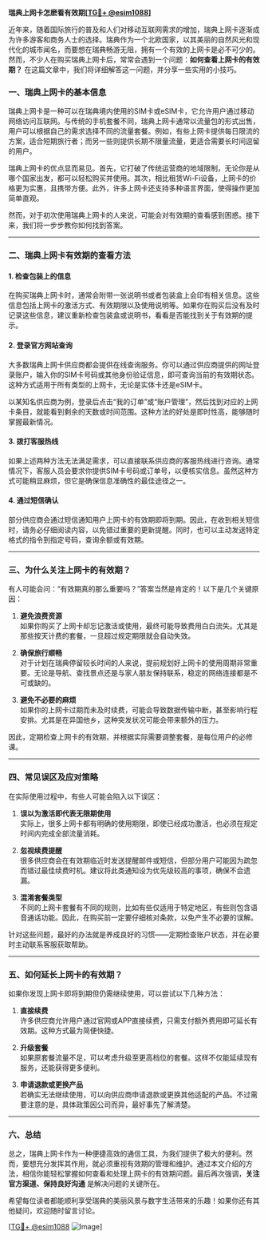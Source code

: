 **瑞典上网卡怎麽看有效期[[TG💪+ @esim1088](https://t.me/s/esim1088)]**

近年来，随着国际旅行的普及和人们对移动互联网需求的增加，瑞典上网卡逐渐成为许多游客和商务人士的选择。瑞典作为一个北欧国家，以其美丽的自然风光和现代化的城市闻名，而要想在瑞典畅游无阻，拥有一个有效的上网卡是必不可少的。然而，不少人在购买瑞典上网卡后，常常会遇到一个问题：**如何查看上网卡的有效期？** 在这篇文章中，我们将详细解答这一问题，并分享一些实用的小技巧。

### 一、瑞典上网卡的基本信息

瑞典上网卡是一种可以在瑞典境内使用的SIM卡或eSIM卡，它允许用户通过移动网络访问互联网。与传统的手机套餐不同，瑞典上网卡通常以流量包的形式出售，用户可以根据自己的需求选择不同的流量套餐。例如，有些上网卡提供每日限流的方案，适合短期旅行者；而另一些则提供长期不限量流量，更适合需要长时间逗留的用户。

瑞典上网卡的优点显而易见。首先，它打破了传统运营商的地域限制，无论你是从哪个国家出发，都可以轻松购买并使用。其次，相比租赁Wi-Fi设备，上网卡的价格更为实惠，且携带方便。此外，许多上网卡还支持多种语言界面，使得操作更加简单直观。

然而，对于初次使用瑞典上网卡的人来说，可能会对有效期的查看感到困惑。接下来，我们将一步步教你如何找到答案。

---

### 二、瑞典上网卡有效期的查看方法

#### 1. **检查包装上的信息**
在购买瑞典上网卡时，通常会附带一张说明书或者包装盒上会印有相关信息。这些信息包括上网卡的激活方式、有效期限以及使用说明等。如果你在购买后没有及时记录这些信息，建议重新检查包装盒或说明书，看看是否能找到关于有效期的提示。

#### 2. **登录官方网站查询**
大多数瑞典上网卡供应商都会提供在线查询服务。你可以通过供应商提供的网址登录账户，输入你的SIM卡号码或其他身份验证信息，即可查询当前的有效期状态。这种方式适用于所有类型的上网卡，无论是实体卡还是eSIM卡。

以某知名供应商为例，登录后点击“我的订单”或“账户管理”，然后找到对应的上网卡条目，就能看到剩余的天数或时间范围。这种方法的好处是即时性高，能够随时掌握最新情况。

#### 3. **拨打客服热线**
如果上述两种方法无法满足需求，可以直接联系供应商的客服热线进行咨询。通常情况下，客服人员会要求你提供SIM卡号码或订单号，以便核实信息。虽然这种方式可能稍显麻烦，但它是确保信息准确性的最佳途径之一。

#### 4. **通过短信确认**
部分供应商会通过短信通知用户上网卡的有效期即将到期。因此，在收到相关短信时，请务必仔细阅读内容，以免错过重要的更新提醒。同时，也可以主动发送特定格式的指令到指定号码，查询余额或有效期。

---

### 三、为什么关注上网卡的有效期？

有人可能会问：“有效期真的那么重要吗？”答案当然是肯定的！以下是几个关键原因：

1. **避免浪费资源**  
   如果你购买了上网卡却忘记激活或使用，最终可能导致费用白白流失。尤其是那些按天计费的套餐，一旦超过规定期限就会自动失效。

2. **确保旅行顺畅**  
   对于计划在瑞典停留较长时间的人来说，提前规划好上网卡的使用周期非常重要。无论是导航、查找景点还是与家人朋友保持联系，稳定的网络连接都是不可或缺的。

3. **避免不必要的麻烦**  
   如果你的上网卡过期而未及时续费，可能会导致数据传输中断，甚至影响行程安排。尤其是在异国他乡，这种突发状况可能会带来额外的压力。

因此，定期检查上网卡的有效期，并根据实际需要调整套餐，是每位用户的必修课。

---

### 四、常见误区及应对策略

在实际使用过程中，有些人可能会陷入以下误区：

1. **误以为激活即代表无限期使用**  
   实际上，很多上网卡都有明确的使用期限，即使已经成功激活，也必须在规定时间内完成全部流量消耗。

2. **忽视续费提醒**  
   很多供应商会在有效期临近时发送提醒邮件或短信，但部分用户可能因为疏忽而错过最佳续费时机。建议将此类通知设为优先级较高的事项，确保不会遗漏。

3. **混淆套餐类型**  
   不同的上网卡套餐有不同的规则，比如有些仅适用于特定地区，有些则包含语音通话功能。因此，在购买前一定要仔细核对条款，以免产生不必要的误解。

针对这些问题，最好的办法就是养成良好的习惯——定期检查账户状态，并在必要时主动联系客服获取帮助。

---

### 五、如何延长上网卡的有效期？

如果你发现上网卡即将到期但仍需继续使用，可以尝试以下几种方法：

1. **直接续费**  
   许多供应商允许用户通过官网或APP直接续费，只需支付额外费用即可延长有效期。这种方式最为简便快捷。

2. **升级套餐**  
   如果原套餐流量不足，可以考虑升级至更高档位的套餐。这样不仅能延续现有服务，还能获得更多便利。

3. **申请退款或更换产品**  
   若确实无法继续使用，可以向供应商申请退款或更换其他适配的产品。不过需要注意的是，具体政策因公司而异，最好事先了解清楚。

---

### 六、总结

总之，瑞典上网卡作为一种便捷高效的通信工具，为我们提供了极大的便利。然而，要想充分发挥其作用，就必须重视有效期的管理和维护。通过本文介绍的方法，相信你能轻松掌握如何查看和处理上网卡的有效期问题。最后再次强调，**关注官方渠道、保持良好沟通** 是解决问题的关键所在。

希望每位读者都能顺利享受瑞典的美丽风景与数字生活带来的乐趣！如果你还有其他疑问，欢迎随时留言讨论。  

[[TG💪+ @esim1088](https://t.me/s/esim1088) ![Image](https://i.postimg.cc/4NQfJmqS/Snipaste-2025-05-13-00-14-12.png)]